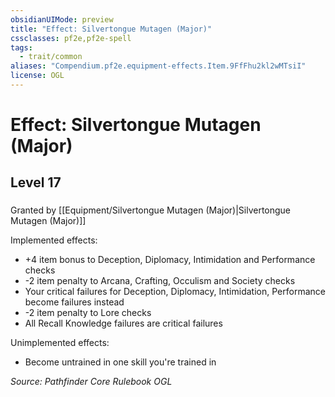 ```yaml
---
obsidianUIMode: preview
title: "Effect: Silvertongue Mutagen (Major)"
cssclasses: pf2e,pf2e-spell
tags:
  - trait/common
aliases: "Compendium.pf2e.equipment-effects.Item.9FfFhu2kl2wMTsiI"
license: OGL
---
```

# Effect: Silvertongue Mutagen (Major)
## Level 17
### 






Granted by [[Equipment/Silvertongue Mutagen (Major)|Silvertongue Mutagen (Major)]]

Implemented effects:

*   +4 item bonus to Deception, Diplomacy, Intimidation and Performance checks
*   \-2 item penalty to Arcana, Crafting, Occulism and Society checks
*   Your critical failures for Deception, Diplomacy, Intimidation, Performance become failures instead
*   \-2 item penalty to Lore checks
*   All Recall Knowledge failures are critical failures

Unimplemented effects:

*   Become untrained in one skill you're trained in

*Source: Pathfinder Core Rulebook*
*OGL*